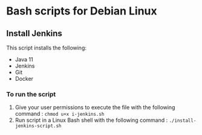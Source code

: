 # Bash scripts for Debian Linux

## Install Jenkins

This script installs the following:

- Java 11
- Jenkins
- Git
- Docker

### To run the script
1. Give your user permissions to execute the file with the following command : `chmod u+x i-jenkins.sh`
2. Run script in a Linux Bash shell with the following command : `./install-jenkins-script.sh`
